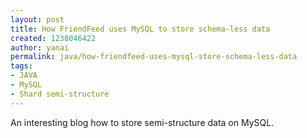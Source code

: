 ```yaml
---
layout: post
title: How FriendFeed uses MySQL to store schema-less data
created: 1238046422
author: yanai
permalink: java/how-friendfeed-uses-mysql-store-schema-less-data
tags:
- JAVA
- MySQL
- Shard semi-structure
---
```

<p>An interesting blog how to store semi-structure data on MySQL.</p>
